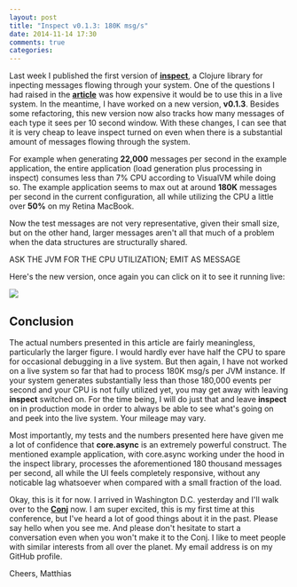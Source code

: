 ```yaml
---
layout: post
title: "Inspect v0.1.3: 180K msg/s"
date: 2014-11-14 17:30
comments: true
categories: 
---
```

Last week I published the first version of **[inspect](https://github.com/matthiasn/inspect)**, a Clojure library for inpecting messages flowing through your system. One of the questions I had raised in the **[article](http://matthiasnehlsen.com/blog/2014/11/14/Inspect/)** was how expensive it would be to use this in a live system. In the meantime, I have worked on a new version, **v0.1.3**. Besides some refactoring, this new version now also tracks how many messages of each type it sees per 10 second window. With these changes, I can see that it is very cheap to leave inspect turned on even when there is a substantial amount of messages flowing through the system.

<!-- more -->

For example when generating **22,000** messages per second in the example application, the entire application (load generation plus processing in inspect) consumes less than 7% CPU according to VisualVM while doing so. The example application seems to max out at around **180K** messages per second in the current configuration, all while utilizing the CPU a little over **50%** on my Retina MacBook.

Now the test messages are not very representative, given their small size, but on the other hand, larger messages aren't all that much of a problem when the data structures are structurally shared.


ASK THE JVM FOR THE CPU UTILIZATION; EMIT AS MESSAGE


Here's the new version, once again you can click on it to see it running live:

<a href="http://inspect.matthiasnehlsen.com" target="_blank"><img src="/images/inspect2.png" /></a>





## Conclusion
The actual numbers presented in this article are fairly meaningless, particularly the larger figure. I would hardly ever have half the CPU to spare for occasional debugging in a live system. But then again, I have not worked on a live system so far that had to process 180K msg/s per JVM instance. If your system generates substantially less than those 180,000 events per second and your CPU is not fully utilized yet, you may get away with leaving **inspect** switched on. For the time being, I will do just that and leave **inspect** on in production mode in order to always be able to see what's going on and peek into the live system. Your mileage may vary.

Most importantly, my tests and the numbers presented here have given me a lot of confidence that **core.async** is an extremely powerful construct. The mentioned example application, with core.async working under the hood in the inspect library, processes the aforementioned 180 thousand messages per second, all while the UI feels completely responsive, without any noticable lag whatsoever when compared with a small fraction of the load.

Okay, this is it for now. I arrived in Washington D.C. yesterday and I'll walk over to the **[Conj]()** now. I am super excited, this is my first time at this conference, but I've heard a lot of good things about it in the past. Please say hello when you see me. And please don't hesitate to start a conversation even when you won't make it to the Conj. I like to meet people with similar interests from all over the planet. My email address is on my GitHub profile. 

Cheers,
Matthias
